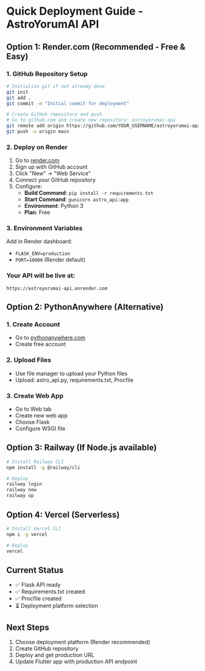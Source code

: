 # Quick Deployment Guide - AstroYorumAI API

## Option 1: Render.com (Recommended - Free & Easy)

### 1. GitHub Repository Setup
```bash
# Initialize git if not already done
git init
git add .
git commit -m "Initial commit for deployment"

# Create GitHub repository and push
# Go to github.com and create new repository: astroyorumai-api
git remote add origin https://github.com/YOUR_USERNAME/astroyorumai-api.git
git push -u origin main
```

### 2. Deploy on Render
1. Go to [render.com](https://render.com)
2. Sign up with GitHub account
3. Click "New" → "Web Service"
4. Connect your GitHub repository
5. Configure:
   - **Build Command**: `pip install -r requirements.txt`
   - **Start Command**: `gunicorn astro_api:app`
   - **Environment**: Python 3
   - **Plan**: Free

### 3. Environment Variables
Add in Render dashboard:
- `FLASK_ENV=production`
- `PORT=10000` (Render default)

### Your API will be live at:
`https://astroyorumai-api.onrender.com`

## Option 2: PythonAnywhere (Alternative)

### 1. Create Account
- Go to [pythonanywhere.com](https://pythonanywhere.com)
- Create free account

### 2. Upload Files
- Use file manager to upload your Python files
- Upload: astro_api.py, requirements.txt, Procfile

### 3. Create Web App
- Go to Web tab
- Create new web app
- Choose Flask
- Configure WSGI file

## Option 3: Railway (If Node.js available)

```bash
# Install Railway CLI
npm install -g @railway/cli

# Deploy
railway login
railway new
railway up
```

## Option 4: Vercel (Serverless)

```bash
# Install Vercel CLI
npm i -g vercel

# Deploy
vercel
```

## Current Status
- ✅ Flask API ready
- ✅ Requirements.txt created
- ✅ Procfile created
- ⏳ Deployment platform selection

## Next Steps
1. Choose deployment platform (Render recommended)
2. Create GitHub repository
3. Deploy and get production URL
4. Update Flutter app with production API endpoint
